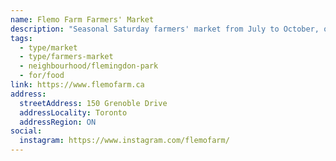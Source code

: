 ```yaml
---
name: Flemo Farm Farmers' Market
description: "Seasonal Saturday farmers' market from July to October, operated by FoodShare Toronto at their Flemingdon Park community farm."
tags:
  - type/market
  - type/farmers-market
  - neighbourhood/flemingdon-park
  - for/food
link: https://www.flemofarm.ca
address:
  streetAddress: 150 Grenoble Drive
  addressLocality: Toronto
  addressRegion: ON
social:
  instagram: https://www.instagram.com/flemofarm/
---
```


